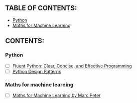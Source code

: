 ## TABLE OF CONTENTS:
 - [Python](#python)
 - [Maths for Machine Learning](#maths-for-machine-learning)

## CONTENTS:
### Python
- [ ] [Fluent Python: Clear, Concise, and Effective Programming](https://www.goodreads.com/book/show/22800567-fluent-python)
- [ ] [Python Design Patterns](https://python-patterns.guide/)

### Maths for machine learning

- [ ] [Maths for Machine Learning by Marc Peter](https://mml-book.github.io/book/mml-book.pdf)
